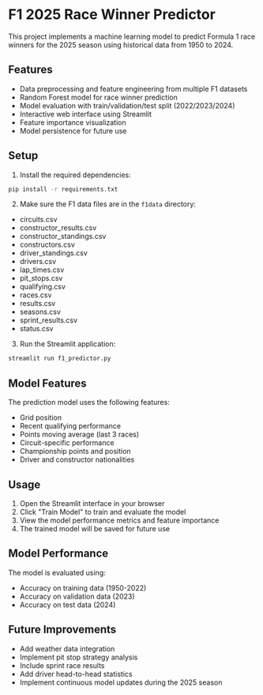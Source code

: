 # F1 2025 Race Winner Predictor

This project implements a machine learning model to predict Formula 1 race winners for the 2025 season using historical data from 1950 to 2024.

## Features

- Data preprocessing and feature engineering from multiple F1 datasets
- Random Forest model for race winner prediction
- Model evaluation with train/validation/test split (2022/2023/2024)
- Interactive web interface using Streamlit
- Feature importance visualization
- Model persistence for future use

## Setup

1. Install the required dependencies:
```bash
pip install -r requirements.txt
```

2. Make sure the F1 data files are in the `f1data` directory:
- circuits.csv
- constructor_results.csv
- constructor_standings.csv
- constructors.csv
- driver_standings.csv
- drivers.csv
- lap_times.csv
- pit_stops.csv
- qualifying.csv
- races.csv
- results.csv
- seasons.csv
- sprint_results.csv
- status.csv

3. Run the Streamlit application:
```bash
streamlit run f1_predictor.py
```

## Model Features

The prediction model uses the following features:
- Grid position
- Recent qualifying performance
- Points moving average (last 3 races)
- Circuit-specific performance
- Championship points and position
- Driver and constructor nationalities

## Usage

1. Open the Streamlit interface in your browser
2. Click "Train Model" to train and evaluate the model
3. View the model performance metrics and feature importance
4. The trained model will be saved for future use

## Model Performance

The model is evaluated using:
- Accuracy on training data (1950-2022)
- Accuracy on validation data (2023)
- Accuracy on test data (2024)

## Future Improvements

- Add weather data integration
- Implement pit stop strategy analysis
- Include sprint race results
- Add driver head-to-head statistics
- Implement continuous model updates during the 2025 season

